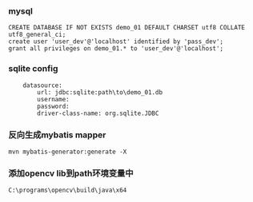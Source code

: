 
### mysql
````
CREATE DATABASE IF NOT EXISTS demo_01 DEFAULT CHARSET utf8 COLLATE utf8_general_ci;
create user 'user_dev'@'localhost' identified by 'pass_dev';
grant all privileges on demo_01.* to 'user_dev'@'localhost';
````

### sqlite config
````
    datasource:
        url: jdbc:sqlite:path\to\demo_01.db
        username:
        password:
        driver-class-name: org.sqlite.JDBC
````

### 反向生成mybatis mapper
````
mvn mybatis-generator:generate -X
````

### 添加opencv lib到path环境变量中
````
C:\programs\opencv\build\java\x64
````
